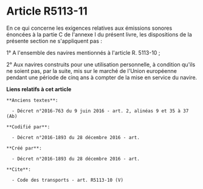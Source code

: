 # Article R5113-11

En ce qui concerne les exigences relatives aux émissions sonores énoncées à la partie C de l'annexe I du présent livre, les
dispositions de la présente section ne s'appliquent pas : 

1° A l'ensemble des navires mentionnés à l'article R. 5113-10 ; 

2° Aux navires construits pour une utilisation personnelle, à condition qu'ils ne soient pas, par la suite, mis sur le marché
de l'Union européenne pendant une période de cinq ans à compter de la mise en service du navire.

**Liens relatifs à cet article**

	**Anciens textes**:

	  - Décret n°2016-763 du 9 juin 2016 - art. 2, alinéas 9 et 35 à 37  (Ab)

	**Codifié par**:

	  - Décret n°2016-1893 du 28 décembre 2016 - art.

	**Créé par**:

	  - Décret n°2016-1893 du 28 décembre 2016 - art.

	**Cite**:

	  - Code des transports - art. R5113-10 (V)
